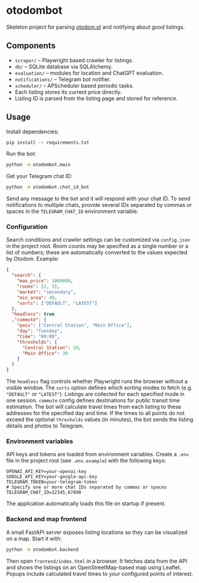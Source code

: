 # otodombot

Skeleton project for parsing [otodom.pl](https://www.otodom.pl) and notifying about good listings.

## Components

- `scraper/` – Playwright based crawler for listings.
- `db/` – SQLite database via SQLAlchemy.
- `evaluation/` – modules for location and ChatGPT evaluation.
- `notifications/` – Telegram bot notifier.
- `scheduler/` – APScheduler based periodic tasks.
- Each listing stores its current price directly.
- Listing ID is parsed from the listing page and stored for reference.

## Usage

Install dependencies:

```bash
pip install -r requirements.txt
```

Run the bot:

```bash
python -m otodombot.main
```

Get your Telegram chat ID:

```bash
python -m otodombot.chat_id_bot
```
Send any message to the bot and it will respond with your chat ID.
To send notifications to multiple chats, provide several IDs separated by commas or spaces in the `TELEGRAM_CHAT_ID` environment variable.

### Configuration

Search conditions and crawler settings can be customized via `config.json` in the project root. Room counts may be specified as a single number or a list of numbers; these are automatically converted to the values expected by Otodom. Example:

```json
{
  "search": {
    "max_price": 1000000,
    "rooms": [2, 3],
    "market": "secondary",
    "min_area": 40,
    "sorts": ["DEFAULT", "LATEST"]
  },
  "headless": true
  ,"commute": {
    "pois": ["Central Station", "Main Office"],
    "day": "Tuesday",
    "time": "09:00",
    "thresholds": {
      "Central Station": 20,
      "Main Office": 30
    }
  }
}
```

The `headless` flag controls whether Playwright runs the browser without a visible window.
The `sorts` option defines which sorting modes to fetch (e.g. `"DEFAULT"` or `"LATEST"`). Listings are collected for each specified mode in one session.
`commute` config defines destinations for public transit time estimation. The bot will
calculate travel times from each listing to these addresses for the specified day and time.
If the times to all points do not exceed the optional `thresholds` values (in minutes),
the bot sends the listing details and photos to Telegram.

### Environment variables

API keys and tokens are loaded from environment variables. Create a `.env` file in the project root (see `.env.example`) with the following keys:

```env
OPENAI_API_KEY=your-openai-key
GOOGLE_API_KEY=your-google-api-key
TELEGRAM_TOKEN=your-telegram-token
# Specify one or more chat IDs separated by commas or spaces
TELEGRAM_CHAT_ID=12345,67890
```

The application automatically loads this file on startup if present.

### Backend and map frontend

A small FastAPI server exposes listing locations so they can be visualized on a map.
Start it with:

```bash
python -m otodombot.backend
```

Then open `frontend/index.html` in a browser. It fetches data from the API and
shows the listings on an OpenStreetMap-based map using Leaflet. Popups include
calculated travel times to your configured points of interest.
